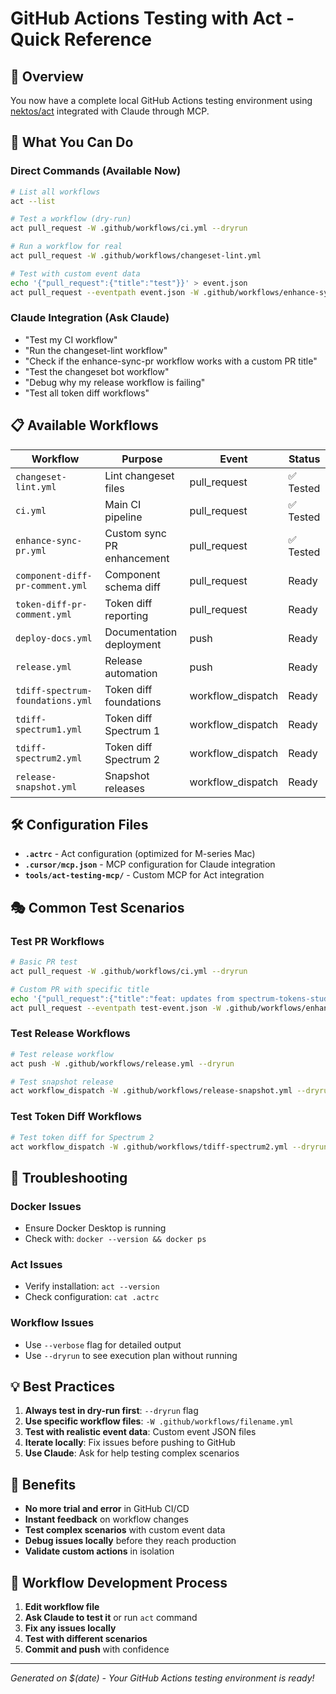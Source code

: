 # GitHub Actions Testing with Act - Quick Reference

## 🎯 Overview

You now have a complete local GitHub Actions testing environment using [nektos/act](https://github.com/nektos/act) integrated with Claude through MCP.

## 🚀 What You Can Do

### Direct Commands (Available Now)

```bash
# List all workflows
act --list

# Test a workflow (dry-run)
act pull_request -W .github/workflows/ci.yml --dryrun

# Run a workflow for real
act pull_request -W .github/workflows/changeset-lint.yml

# Test with custom event data
echo '{"pull_request":{"title":"test"}}' > event.json
act pull_request --eventpath event.json -W .github/workflows/enhance-sync-pr.yml
```

### Claude Integration (Ask Claude)

- "Test my CI workflow"
- "Run the changeset-lint workflow"
- "Check if the enhance-sync-pr workflow works with a custom PR title"
- "Test the changeset bot workflow"
- "Debug why my release workflow is failing"
- "Test all token diff workflows"

## 📋 Available Workflows

| Workflow                         | Purpose                    | Event             | Status    |
| -------------------------------- | -------------------------- | ----------------- | --------- |
| `changeset-lint.yml`             | Lint changeset files       | pull_request      | ✅ Tested |
| `ci.yml`                         | Main CI pipeline           | pull_request      | ✅ Tested |
| `enhance-sync-pr.yml`            | Custom sync PR enhancement | pull_request      | ✅ Tested |
| `component-diff-pr-comment.yml`  | Component schema diff      | pull_request      | Ready     |
| `token-diff-pr-comment.yml`      | Token diff reporting       | pull_request      | Ready     |
| `deploy-docs.yml`                | Documentation deployment   | push              | Ready     |
| `release.yml`                    | Release automation         | push              | Ready     |
| `tdiff-spectrum-foundations.yml` | Token diff foundations     | workflow_dispatch | Ready     |
| `tdiff-spectrum1.yml`            | Token diff Spectrum 1      | workflow_dispatch | Ready     |
| `tdiff-spectrum2.yml`            | Token diff Spectrum 2      | workflow_dispatch | Ready     |
| `release-snapshot.yml`           | Snapshot releases          | workflow_dispatch | Ready     |

## 🛠 Configuration Files

- **`.actrc`** - Act configuration (optimized for M-series Mac)
- **`.cursor/mcp.json`** - MCP configuration for Claude integration
- **`tools/act-testing-mcp/`** - Custom MCP for Act integration

## 🎭 Common Test Scenarios

### Test PR Workflows

```bash
# Basic PR test
act pull_request -W .github/workflows/ci.yml --dryrun

# Custom PR with specific title
echo '{"pull_request":{"title":"feat: updates from spectrum-tokens-studio-data","user":{"login":"mrcjhicks"}}}' > test-event.json
act pull_request --eventpath test-event.json -W .github/workflows/enhance-sync-pr.yml --dryrun
```

### Test Release Workflows

```bash
# Test release workflow
act push -W .github/workflows/release.yml --dryrun

# Test snapshot release
act workflow_dispatch -W .github/workflows/release-snapshot.yml --dryrun
```

### Test Token Diff Workflows

```bash
# Test token diff for Spectrum 2
act workflow_dispatch -W .github/workflows/tdiff-spectrum2.yml --dryrun
```

## 🔧 Troubleshooting

### Docker Issues

- Ensure Docker Desktop is running
- Check with: `docker --version && docker ps`

### Act Issues

- Verify installation: `act --version`
- Check configuration: `cat .actrc`

### Workflow Issues

- Use `--verbose` flag for detailed output
- Use `--dryrun` to see execution plan without running

## 💡 Best Practices

1. **Always test in dry-run first**: `--dryrun` flag
2. **Use specific workflow files**: `-W .github/workflows/filename.yml`
3. **Test with realistic event data**: Custom event JSON files
4. **Iterate locally**: Fix issues before pushing to GitHub
5. **Use Claude**: Ask for help testing complex scenarios

## 🎉 Benefits

- **No more trial and error** in GitHub CI/CD
- **Instant feedback** on workflow changes
- **Test complex scenarios** with custom event data
- **Debug issues locally** before they reach production
- **Validate custom actions** in isolation

## 🔄 Workflow Development Process

1. **Edit workflow file**
2. **Ask Claude to test it** or run `act` command
3. **Fix any issues locally**
4. **Test with different scenarios**
5. **Commit and push** with confidence

---

_Generated on $(date) - Your GitHub Actions testing environment is ready!_
